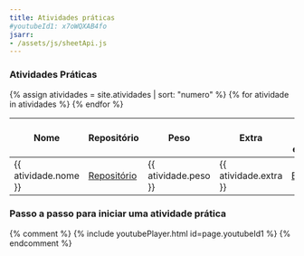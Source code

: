 ```yaml
---
title: Atividades práticas
#youtubeId1: x7oWQXAB4fo
jsarr:
- /assets/js/sheetApi.js
---
```


### Atividades Práticas

<table>
 <thead>
    <tr>
        <th> Nome </th>
        <th> Repositório </th>
        <th> Peso </th>
        <th> Extra </th>
        <th> Link para envio </th>
        <th> Qtd Enviados </th>
    </tr>
 </thead>
 <tbody>
{% assign atividades = site.atividades | sort: "numero" %}
{% for atividade in atividades %}
    <tr>
        <td> {{ atividade.nome }} </td>
        <td> <a href="{{ atividade.repo }}">Repositório</a> </td>
        <td>{{ atividade.peso }} </td>
        <td> {{ atividade.extra }} </td>
        <td> <a href="{{ atividade.link}}" class="btn">Enviar</a></td>
        <td> <span id="pp{{ atividade.numero }}"></span> </td>
    </tr>
{% endfor %}
  </tbody>
</table>

### Passo a passo para iniciar uma atividade prática
{% comment %}
{% include youtubePlayer.html id=page.youtubeId1 %}
{% endcomment %}


